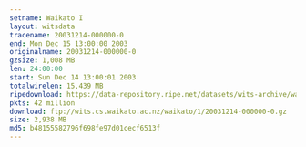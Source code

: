 ```yaml
---
setname: Waikato I
layout: witsdata
tracename: 20031214-000000-0
end: Mon Dec 15 13:00:00 2003
originalname: 20031214-000000-0
gzsize: 1,008 MB
len: 24:00:00
start: Sun Dec 14 13:00:01 2003
totalwirelen: 15,439 MB
ripedownload: https://data-repository.ripe.net/datasets/wits-archive/waikato/1/20031214-000000-0.gz
pkts: 42 million
download: ftp://wits.cs.waikato.ac.nz/waikato/1/20031214-000000-0.gz
size: 2,938 MB
md5: b48155582796f698fe97d01cecf6513f
---
```

